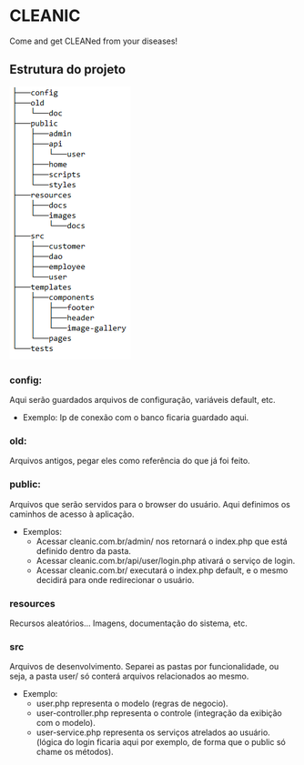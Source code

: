# CLEANIC

Come and get CLEANed from your diseases!

## Estrutura do projeto

<p align="left">
  <img src="https://github.com/theffc/cleanic/blob/master/resources/images/docs/project-structure.png?raw=true"     alt="Project Structure"/>
</p>

### config:

Aqui serão guardados arquivos de configuração, variáveis default, etc.

* Exemplo: Ip de conexão com o banco ficaria guardado aqui.

### old:

Arquivos antigos, pegar eles como referência do que já foi feito.

### public:

Arquivos que serão servidos para o browser do usuário. Aqui definimos os caminhos de acesso à aplicação.

* Exemplos: 
  * Acessar cleanic.com.br/admin/ nos retornará o index.php que está definido dentro da pasta.
  * Acessar cleanic.com.br/api/user/login.php ativará o serviço de login.
  * Acessar cleanic.com.br/ executará o index.php default, e o mesmo decidirá para onde redirecionar o usuário.
  
### resources

Recursos aleatórios... Imagens, documentação do sistema, etc.

### src

Arquivos de desenvolvimento. Separei as pastas por funcionalidade, ou seja, a pasta user/ só conterá arquivos relacionados ao mesmo.

* Exemplo:
  * user.php representa o modelo (regras de negocio).
  * user-controller.php representa o controle (integração da exibição com o modelo).
  * user-service.php representa os serviços atrelados ao usuário. (lógica do login ficaria aqui por exemplo, de forma que o public só chame os métodos).

